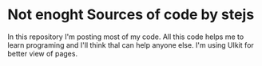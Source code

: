 # Not enoght Sources of code by stejs
In this repository I'm posting most of my code. All this code helps me to learn programing and I'll think thal can help anyone else. I'm using UIkit for better view of pages.
